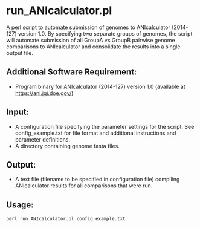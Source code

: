 # run_ANIcalculator.pl

A perl script to automate submission of genomes to ANIcalculator (2014-127) version 1.0. By specifying two separate groups of genomes, the script will automate submission of all GroupA vs GroupB pairwise genome comparisons to ANIcalculator and consolidate the results into a single output file.

## Additional Software Requirement:
- Program binary for ANIcalculator (2014-127) version 1.0 (available at https://ani.jgi.doe.gov/)  

## Input:
- A configuration file specifying the parameter settings for the script. See config_example.txt for file format and additional instructions and parameter definitions.  
- A directory containing genome fasta files.  

## Output:
- A text file (filename to be specified in configuration file) compiling ANIcalculator results for all comparisons that were run. 

## Usage:
`perl run_ANIcalculator.pl config_example.txt`
